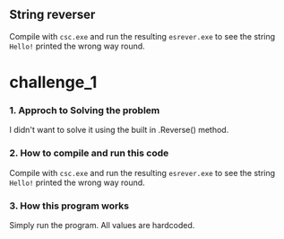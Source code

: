 ## String reverser

Compile with `csc.exe` and run the resulting `esrever.exe` to see the string `Hello!` printed the wrong way round.
# challenge_1

### 1. Approch to Solving the problem

I didn't want to solve it using the built in .Reverse() method.
### 2. How to compile and run this code

Compile with `csc.exe` and run the resulting `esrever.exe` to see the string `Hello!` printed the wrong way round.

### 3. How this program works

Simply run the program. All values are hardcoded.